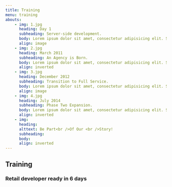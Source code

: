 ```yaml
---
title: Training
menu: training
abouts:
    - img: 1.jpg
      heading: Day 1
      subheading: Server-side development.
      body: Lorem ipsum dolor sit amet, consectetur adipisicing elit. Sunt ut voluptatum eius sapiente, totam reiciendis temporibus qui quibusdam, recusandae sit vero unde, sed, incidunt et ea quo dolore laudantium consectetur!
      align: image
    - img: 2.jpg
      heading: March 2011
      subheading: An Agency is Born.
      body: Lorem ipsum dolor sit amet, consectetur adipisicing elit. Sunt ut voluptatum eius sapiente, totam reiciendis temporibus qui quibusdam, recusandae sit vero unde, sed, incidunt et ea quo dolore laudantium consectetur! 
      align: inverted
    - img: 3.jpg
      heading: December 2012
      subheading: Transition to Full Service.
      body: Lorem ipsum dolor sit amet, consectetur adipisicing elit. Sunt ut voluptatum eius sapiente, totam reiciendis temporibus qui quibusdam, recusandae sit vero unde, sed, incidunt et ea quo dolore laudantium consectetur!
      align: image
    - img: 4.jpg
      heading: July 2014
      subheading: Phase Two Expansion.
      body: Lorem ipsum dolor sit amet, consectetur adipisicing elit. Sunt ut voluptatum eius sapiente, totam reiciendis temporibus qui quibusdam, recusandae sit vero unde, sed, incidunt et ea quo dolore laudantium consectetur!
      align: inverted 
    - img: 
      heading: 
      alttext: Be Part<br />Of Our <br />Story!
      subheading:
      body:
      align: inverted        
---
```


## Training
### Retail developer ready in 6 days
